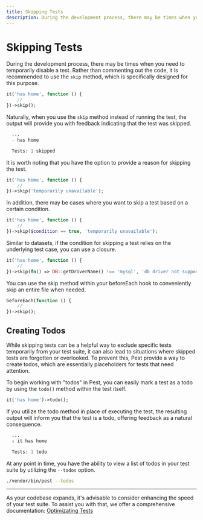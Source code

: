 ```yaml
---
title: Skipping Tests
description: During the development process, there may be times when you need to temporarily disable a test. Rather than commenting out the code, it is recommended to use the `skip` method or the `todo` method, which is specifically designed for this purpose.
---
```


# Skipping Tests

During the development process, there may be times when you need to temporarily disable a test. Rather than commenting out the code, it is recommended to use the `skip` method, which is specifically designed for this purpose.

```php
it('has home', function () {
    //
})->skip();
```

Naturally, when you use the `skip` method instead of running the test, the output will provide you with feedback indicating that the test was skipped.

```php
  ...
  - has home

  Tests: 1 skipped
```

It is worth noting that you have the option to provide a reason for skipping the test.

```php
it('has home', function () {
    //
})->skip('temporarily unavailable');
```

In addition, there may be cases where you want to skip a test based on a certain condition.

```php
it('has home', function () {
    //
})->skip($condition == true, 'temporarily unavailable');
```

Similar to datasets, if the condition for skipping a test relies on the underlying test case, you can use a closure.

```php
it('has home', function () {
    //
})->skip(fn() => DB::getDriverName() !== 'mysql', 'db driver not supported');
```

You can use the skip method within your beforeEach hook to conveniently skip an entire file when needed.

```php
beforeEach(function () {
    //
})->skip();
```

## Creating Todos

While skipping tests can be a helpful way to exclude specific tests temporarily from your test suite, it can also lead to situations where skipped tests are forgotten or overlooked. To prevent this, Pest provide a way to create todos, which are essentially placeholders for tests that need attention.

To begin working with "todos" in Pest, you can easily mark a test as a todo by using the `todo()` method within the test itself.

```php
it('has home')->todo();
```

If you utilize the todo method in place of executing the test, the resulting output will inform you that the test is a todo, offering feedback as a natural consequence.

```php
  ...
  ↓ it has home

  Tests: 1 todo
```

At any point in time, you have the ability to view a list of todos in your test suite by utilizing the `--todos` option.

```bash
./vendor/bin/pest --todos
```

---

As your codebase expands, it's advisable to consider enhancing the speed of your test suite. To assist you with that, we offer a comprehensive documentation: [Optimizating Tests](/docs/optimizing-tests)
